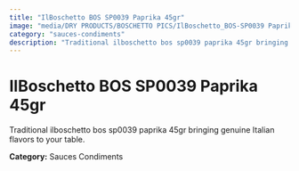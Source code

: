 ```yaml
---
title: "IlBoschetto BOS SP0039 Paprika 45gr"
image: "media/DRY PRODUCTS/BOSCHETTO PICS/IlBoschetto_BOS-SP0039 Paprika 45gr.png"
category: "sauces-condiments"
description: "Traditional ilboschetto bos sp0039 paprika 45gr bringing genuine Italian flavors to your table."
---
```


# IlBoschetto BOS SP0039 Paprika 45gr

Traditional ilboschetto bos sp0039 paprika 45gr bringing genuine Italian flavors to your table.

**Category:** Sauces Condiments

